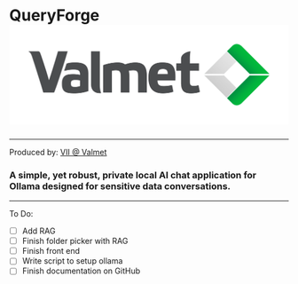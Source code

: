 # QueryForge ![Valmet](assets/img/valmet_logo_nobg.png)
___
Produced by: [VII @ Valmet](https://www.valmet.com/automation/industrial-internet/)

### A simple, yet robust, private local AI chat application for Ollama designed for sensitive data conversations.
___

To Do:
- [ ] Add RAG
- [ ] Finish folder picker with RAG
- [ ] Finish front end 
- [ ] Write script to setup ollama
- [ ] Finish documentation on GitHub
